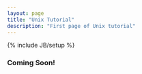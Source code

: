 ```yaml
---
layout: page
title: "Unix Tutorial"
description: "First page of Unix tutorial"
---
```

{% include JB/setup %}

### Coming Soon!